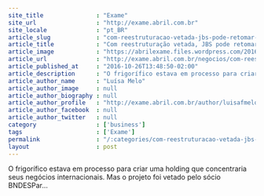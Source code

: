 ```yaml
---
site_title               : "Exame"
site_url                 : "http://exame.abril.com.br"
site_locale              : "pt_BR"
article_slug             : "com-reestruturacao-vetada-jbs-pode-retomar-ipo-de-subsidiarias"
article_title            : "Com reestruturação vetada, JBS pode retomar IPO de subsidiárias"
article_image            : "https://abrilexame.files.wordpress.com/2016/10/jbs-2610.jpg?quality=70&strip=all&w=680"
article_url              : "http://exame.abril.com.br/negocios/com-reestruturacao-cancelada-jbs-pode-retomar-ipo-de-subdiarias/"
article_published_at     : "2016-10-26T13:48:50-02:00"
article_description      : "O frigorífico estava em processo para criar uma holding que concentraria seus negócios internacionais. Mas o projeto foi vetado pelo sócio BNDESPar..."
article_author_name      : "Luísa Melo"
article_author_image     : null
article_author_biography : null
article_author_profile   : "http://exame.abril.com.br/author/luisafmelo/"
article_author_facebook  : null
article_author_twitter   : null
category                 : ['business']
tags                     : ['Exame']
permalink                : "/:categories/com-reestruturacao-vetada-jbs-pode-retomar-ipo-de-subsidiarias/"
layout                   : post
---
```


O frigorífico estava em processo para criar uma holding que concentraria seus negócios internacionais. Mas o projeto foi vetado pelo sócio BNDESPar...
